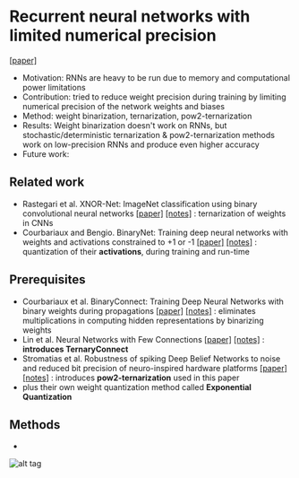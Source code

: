 # Recurrent neural networks with limited numerical precision
[[paper]](https://arxiv.org/pdf/1608.06902v1.pdf)

* Motivation: RNNs are heavy to be run due to memory and computational power limitations
* Contribution: tried to reduce weight precision during training by limiting numerical precision of the network weights and biases
* Method: weight binarization, ternarization, pow2-ternarization
* Results: Weight binarization doesn't work on RNNs, but stochastic/deterministic ternarization & pow2-ternarization methods work on
low-precision RNNs and produce even higher accuracy
* Future work: 

## Related work
- Rastegari et al. XNOR-Net: ImageNet classification using binary convolutional neural networks 
[[paper]](https://arxiv.org/pdf/1603.05279v4.pdf) 
[[notes]]() : ternarization of weights in CNNs
- Courbariaux and Bengio. BinaryNet: Training deep neural networks with weights and activations constrained to +1 or -1
[[paper]](https://arxiv.org/pdf/1602.02830v3.pdf) 
[[notes]]() : quantization of their **activations**, during training and run-time

## Prerequisites
- Courbariaux et al. BinaryConnect: Training Deep Neural Networks with binary weights during propagations 
[[paper]](https://arxiv.org/pdf/1511.00363v3.pdf) 
[[notes]]() : eliminates multiplications in computing hidden representations by binarizing weights
- Lin et al. Neural Networks with Few Connections 
[[paper]](https://arxiv.org/pdf/1510.03009v3.pdf) 
[[notes]](https://github.com/mjc92/studies/blob/master/notes/Neural_networks_with_few_multiplications.md)
: **introduces TernaryConnect**
- Stromatias et al. Robustness of spiking Deep Belief Networks to noise and reduced bit precision of neuro-inspired hardware platforms
 [[paper]](https://arxiv.org/pdf/1608.06902v1.pdf) 
 [[notes]]() : introduces **pow2-ternarization** used in this paper
- plus their own weight quantization method called **Exponential Quantization**

## Methods
- 
![alt tag](https://github.com/mjc92/studies/blob/master/notes/rnn_lowrank.JPG)
